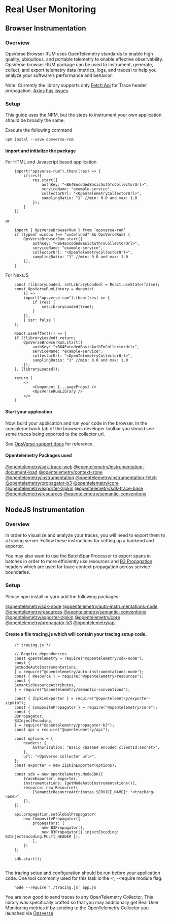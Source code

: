 # Real User Monitoring

## Browser Instrumentation

### Overview

OpsVerse Browser RUM uses OpenTelemetry standards to enable high quality, ubiquitous, and portable telemetry to enable effective observability. OpsVerse browser RUM package can be used to instrument, generate, collect, and export telemetry data (metrics, logs, and traces) to help you analyze your software’s performance and behavior.

Note: Currently the library supports only [Fetch Api](https://developer.mozilla.org/en-US/docs/Web/API/Fetch_API) for Trace header propagation. [Axios has issues](https://github.com/open-telemetry/opentelemetry-js/issues/1076)

### Setup

This guide uses the NPM, but the steps to instrument your own application should be broadly the same.

Execute the following command

```
npm instal --save opsverse-rum
```

#### Import and initialize the package

For HTML and Javascript based application

```
    import("opsverse-rum").then((res) => {
        if(res){
            res.start({
                authKey: "<B64EncodedBasicAuthToCollectorUrl>",
                serviceName: "example-service",
                collectorUrl: "<OpenTelemetryCollectorUrl>",
                samplingRatio: "1" //min: 0.0 and max: 1.0
            });
        }
    })
```

or

```
    import { OpsVerseBrowserRum } from ‘opsverse-rum’
    if (typeof window !== "undefined" && OpsVerseRum) {
        OpsVerseBrowserRum.start({
            authKey: "<B64EncodedBasicAuthToCollectorUrl>",
            serviceName: "example-service",
            collectorUrl: "<OpenTelemetryCollectorUrl>",
            samplingRatio: "1" //min: 0.0 and max: 1.0
        });
    }
```

For NextJS

```
    const [libraryLoaded, setLibraryLoaded] = React.useState(false);
    const OpsVerseRumLibrary = dynamic(
        () =>
        import("opsverse-rum").then((res) => {
            if (res) {
                setLibraryLoaded(true);
            }
        }),
        { ssr: false }
    );

    React.useEffect(() => {
    if (!libraryLoaded) return;
        OpsVerseBrowserRum.start({
            authKey: "<B64EncodedBasicAuthToCollectorUrl>",
            serviceName: "example-service",
            collectorUrl: "<OpenTelemetryCollectorUrl>",
            samplingRatio: "1" //min: 0.0 and max: 1.0
        });
    }, [libraryLoaded]);

    return (
        <>
            <Component {...pageProps} />
            <OpsVerseRumLibrary />
        </>
    )
```

#### Start your application

Now, build your application and run your code in the browser. In the console/network tab of the browsers developer toolbar you should see some traces being exported to the collector url.

See [OpsVerse support docs](https://docs.opsverse.io/observenow/collection/application-integration/node/) for reference.

#### Opentelemetry Packages used

[@opentelemetry/sdk-trace-web](https://www.npmjs.com/package/@opentelemetry/sdk-trace-web)
[@opentelemetry/instrumentation-document-load](https://www.npmjs.com/package/@opentelemetry/instrumentation-document-load)
[@opentelemetry/context-zone](https://www.npmjs.com/package/@opentelemetry/context-zone)
[@opentelemetry/instrumentation](https://www.npmjs.com/package/@opentelemetry/instrumentation)
[@opentelemetry/instrumentation-fetch](https://www.npmjs.com/package/@opentelemetry/instrumentation-fetch)
[@opentelemetry/propagator-b3](https://www.npmjs.com/package/@opentelemetry/propagator-b3)
[@opentelemetry/core](https://www.npmjs.com/package/@opentelemetry/core)
[@opentelemetry/exporter-zipkin](https://www.npmjs.com/package/@opentelemetry/exporter-zipkin)
[@opentelemetry/sdk-trace-base](https://www.npmjs.com/package/@opentelemetry/sdk-trace-base)
[@opentelemetry/resources](https://www.npmjs.com/package/@opentelemetry/resources)
[@opentelemetry/semantic-conventions](https://www.npmjs.com/package/@opentelemetry/semantic-conventions)

## NodeJS Instrumentation

### Overview

In order to visualize and analyze your traces, you will need to export them to a tracing server. Follow these instructions for setting up a backend and exporter.

You may also want to use the BatchSpanProcessor to export spans in batches in order to more efficiently use resources and [B3 Propagation](https://github.com/openzipkin/b3-propagation) headers which are used for trace context propagation across service boundaries.

### Setup

Please npm install or yarn add the following packages

[@opentelemetry/sdk-node](https://www.npmjs.com/package/@opentelemetry/sdk-node)
[@opentelemetry/auto-instrumentations-node](https://www.npmjs.com/package/@opentelemetry/auto-instrumentations-node)
[@opentelemetry/resources](https://www.npmjs.com/package/@opentelemetry/resources)
[@opentelemetry/semantic-conventions](https://www.npmjs.com/package/@opentelemetry/semantic-conventions)
[@opentelemetry/exporter-zipkin](https://www.npmjs.com/package/@opentelemetry/exporter-zipkin)
[@opentelemetry/core](https://www.npmjs.com/package/@opentelemetry/core)
[@opentelemetry/propagator-b3](https://www.npmjs.com/package/@opentelemetry/propagator-b3)
[@opentelemetry/api](https://www.npmjs.com/package/@opentelemetry/api)

#### Create a file tracing.js which will contain your tracing setup code.

```
    /* tracing.js */

    // Require dependencies
    const opentelemetry = require("@opentelemetry/sdk-node");
    const {
    getNodeAutoInstrumentations,
    } = require("@opentelemetry/auto-instrumentations-node");
    const { Resource } = require("@opentelemetry/resources");
    const {
    SemanticResourceAttributes,
    } = require("@opentelemetry/semantic-conventions");

    const { ZipkinExporter } = require("@opentelemetry/exporter-zipkin");
    const { CompositePropagator } = require("@opentelemetry/core");
    const {
    B3Propagator,
    B3InjectEncoding,
    } = require("@opentelemetry/propagator-b3");
    const api = require("@opentelemetry/api");

    const options = {
        headers: {
            Authorization: "Basic <base64 encoded clientId:secret>",
        },
        url: "<OpsVerse collector url>",
    };
    const exporter = new ZipkinExporter(options);

    const sdk = new opentelemetry.NodeSDK({
        traceExporter: exporter,
        instrumentations: [getNodeAutoInstrumentations()],
        resource: new Resource({
            [SemanticResourceAttributes.SERVICE_NAME]: "<tracking-name>",
        }),
    });

    api.propagation.setGlobalPropagator(
        new CompositePropagator({
            propagators: [
                new B3Propagator(),
                new B3Propagator({ injectEncoding: B3InjectEncoding.MULTI_HEADER }),
            ],
        })
    );

    sdk.start();


```

The tracing setup and configuration should be run before your application code. One tool commonly used for this task is the -r, --require module flag.

```
    node --require './tracing.js' app.js
```

You are now good to send traces to any OpenTelemetry Collector. This library was specifically crafted so that you may additionally get Real User Monitoring metrics if by sending to the OpenTelemetry Collector you launched via [Opsverse](https://console.opsverse.io)
